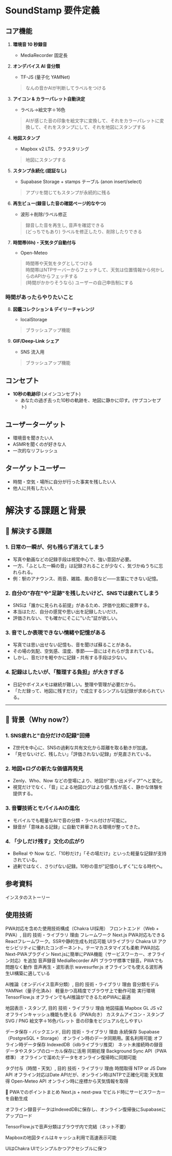 # SoundStamp 要件定義

## コア機能
1. **環境音 10 秒録音**
   - MediaRecorder 固定長

2. **オンデバイス AI 音分類**
   - TF-JS (量子化 YAMNet)
   > なんの音かAIが判断してラベルをつける

3. **アイコン & カラーパレット自動決定**
   - ラベル→絵文字＋16色
   > AIが感じた音の印象を絵文字に変換して、それをカラーパレットに変換して、それをスタンプにして、それを地図にスタンプする

4. **地図スタンプ**
   - Mapbox v2 LTS、クラスタリング
   > 地図にスタンプする

5. **スタンプ永続化 (認証なし)**
   - Supabase Storage + stamps テーブル (anon insert/select)
   > アプリを閉じてもスタンプが永続的に残る

6. **再生ビュー(録音した音の確認ページ的なやつ)**
   - 波形＋削除/ラベル修正
   > 録音した音を再生し, 音声を確認できる  
   > (どっちでもあり) ラベルを修正したり、削除したりできる

7. **時間帯(6h)・天気タグ自動付与**
   - Open-Meteo
   > 時間帯や天気をタグとしてつける  
   > 時間帯はNTPサーバーからフェッチして、天気は位置情報から何かしらのAPIからフェッチする  
   > (時間がかかりそうなら) ユーザーの自己申告制にする


### 時間があったらやりたいこと

8. **図鑑コレクション & デイリーチャレンジ**
   - localStorage
   > ブラッシュアップ機能

9. **GIF/Deep-Link シェア**
   - SNS 流入用
   > ブラッシュアップ機能

## コンセプト
- **10秒の軌跡印** (メインコンセプト)
  - あなたの過ぎ去った10秒の軌跡を、地図に静かに印す。(サブコンセプト)

## ユーザーターゲット
- 環境音を聞きたい人
- ASMRを聞くのが好きな人
- 一次的なリフレッシュ
   
## ターゲットユーザー
- 時間・空気・場所に自分が行った事実を残したい人
- 他人に共有したい人

# 解決する課題と背景

## 🎯 解決する課題

### 1. 日常の一瞬が、何も残らず消えてしまう
- 写真や動画などの記録手段は視覚中心で、強い意図が必要。
- 一方、「ふとした一瞬の音」は記録されることが少なく、気づかぬうちに忘れられる。
- 例：駅のアナウンス、雨音、雑踏、風の音など――言葉にできない記憶。

### 2. 自分の"存在"や"足跡"を残したいけど、SNSでは疲れてしまう
- SNSは「誰かに見られる前提」があるため、評価や比較に疲弊する。
- 本当はただ、自分の感覚や思い出を記録したいだけ。
- 評価されない、でも確かにそこに"いた"証が欲しい。

### 3. 音でしか表現できない情緒や記憶がある
- 写真では思い出せない記憶も、音を聞けば蘇ることがある。
- その場の気配、空気感、湿度、季節――音にはそれらが含まれている。
- しかし、音だけを軽やかに記録・共有する手段は少ない。

### 4. 記録はしたいが、「整理する負担」が大きすぎる
- 日記やボイスメモは継続が難しい。整理や管理が必要だから。
- 「ただ録って、地図に残すだけ」で成立するシンプルな記録が求められている。

---

## 🧩 背景（Why now?）

### 1. SNS疲れと"自分だけの記録"回帰
- Z世代を中心に、SNSの過剰な共有文化から距離を取る動きが加速。
- 「見せないけど、残したい」「評価されない記録」が見直されている。

### 2. 地図×ログの新たな価値再発見
- Zenly、Who、Now などの登場により、地図が"思い出メディア"へと変化。
- 視覚だけでなく、「音」による地図ログはより個人性が高く、静かな体験を提供する。

### 3. 音響技術とモバイルAIの進化
- モバイルでも軽量なAIで音の分類・ラベル付けが可能に。
- 録音が「意味ある記録」に自動で昇華される環境が整ってきた。

### 4. 「少しだけ残す」文化の広がり
- BeReal や Now など、「10秒だけ」「その場だけ」といった軽量な記録が支持されている。
- 過剰ではなく、さりげない記録。10秒の音が"記憶のしずく"になる時代へ。

## 参考資料
 インスタのストーリー


## 使用技術
   PWA対応を含めた使用技術構成（Chakra UI採用）
   フロントエンド（Web + PWA）,
   目的    技術・ライブラリ    理由
   フレームワーク    Next.js    PWA対応もできるReactフレームワーク。SSRや静的生成も対応可能
   UIライブラリ    Chakra UI    アクセシビリティに優れたコンポーネント。テーマカスタマイズも柔軟
   PWA対応    Next-PWAプラグイン    Next.jsに簡単にPWA機能（サービスワーカー、オフライン対応）を追加
   音声録音    MediaRecorder API    ブラウザ標準で録音。PWAでも問題なく動作
   音声再生・波形表示    wavesurfer.js    オフラインでも使える波形再生UI構築に適している

   AI推論（オンデバイス音声分類）,
   目的    技術・ライブラリ    理由
   音分類モデル    YAMNet（量子化済み）    軽量かつ高精度でブラウザ上で動作可能
   実行環境    TensorFlow.js    オフラインでもAI推論ができるためPWAに最適

   地図表示・スタンプ,
   目的    技術・ライブラリ    理由
   地図描画    Mapbox GL JS v2    オフラインキャッシュ機能も使える（PWA向き）
   カスタムアイコン・スタンプ    SVG / PNG 絵文字＋16色パレット    音の印象をビジュアル化しやすい

   データ保存・バックエンド,
   目的    技術・ライブラリ    理由
   永続保存    Supabase（PostgreSQL + Storage）    オンライン時のデータ同期用。匿名利用可能
   オフライン時データ保存    IndexedDB（idbライブラリ推奨）    ネット未接続時の録音データやスタンプのローカル保存に活用
   同期処理    Background Sync API（PWA標準）    オフラインで溜めたデータをオンライン復帰時に同期可能

   タグ付与（時間・天気）,
   目的    技術・ライブラリ    理由
   時間取得    NTP or JS Date API    オフライン対応はDate APIだが、オンライン時はNTPで正確化可能
   天気取得    Open-Meteo API    オンライン時に座標から天気情報を取得

   🔧 PWAでのポイントまとめ
   Next.js + next-pwa でビルド時にサービスワーカーを自動生成

   オフライン録音データはIndexedDBに保存し、オンライン復帰後にSupabaseにアップロード

   TensorFlow.jsで音声分類はブラウザ内で完結（ネット不要）

   Mapboxの地図タイルはキャッシュ利用で高速表示可能

   UIはChakra UIでシンプルかつアクセシブルに保つ 
